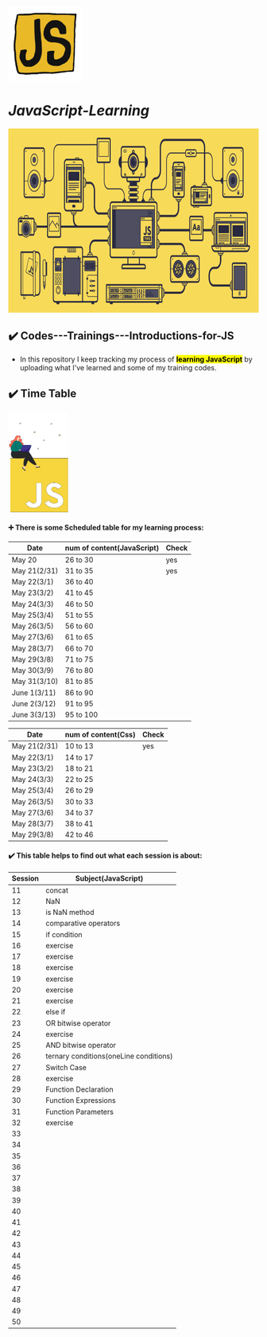 <img src="assets/giphy.gif" style="width: 150px; height: 150px;">

# ***JavaScript-Learning***

<img src="assets/js.gif" style="width: 1600px; height: 370px;">

## ✔️ Codes---Trainings---Introductions-for-JS

-   In this repository I keep tracking my process of <mark>**learning JavaScript**</mark> by uploading what I've learned and some of my training codes.

## ✔️ Time Table
<img src="assets/js-animation.gif" style="width: 120px; height: 200px;">

#### ➕ There is some Scheduled table for my learning process:

<table>
  <thead>
    <tr>
      <th>Date</th>
      <th>num of content(JavaScript)</th>
      <th>Check</th>
    </tr>
  </thead>
  <tbody>
    <tr>
      <td>May 20</td>
      <td>26 to 30</td>
      <td>yes</td>
    </tr>
    <tr>
      <td>May 21(2/31)</td>
      <td>31 to 35</td>
      <td>yes</td>
    </tr>
    <tr>
      <td>May 22(3/1)</td>
      <td>36 to 40</td>
    </tr>
    <tr>
      <td>May 23(3/2)</td>
      <td>41 to 45</td>
    </tr>
    <tr>
      <td>May 24(3/3)</td>
      <td>46 to 50</td>
    </tr>
    <tr>
      <td>May 25(3/4)</td>
      <td>51 to 55</td>
    </tr>
    <tr>
      <td>May 26(3/5)</td>
      <td>56 to 60</td>
    </tr>
    <tr>
      <td>May 27(3/6)</td>
      <td>61 to 65</td>
    </tr>
    <tr>
      <td>May 28(3/7)</td>
      <td>66 to 70</td>
    </tr>
    <tr>
      <td>May 29(3/8)</td>
      <td>71 to 75</td>
    </tr>
    <tr>
      <td>May 30(3/9)</td>
      <td>76 to 80</td>
    </tr>
    <tr>
      <td>May 31(3/10)</td>
      <td>81 to 85</td>
    </tr>
    <tr>
      <td>June 1(3/11)</td>
      <td>86 to 90</td>
    </tr>
    <tr>
      <td>June 2(3/12)</td>
      <td>91 to 95</td>
    </tr>
    <tr>
      <td>June 3(3/13)</td>
      <td>95 to 100</td>
    </tr>
  </tbody>
</table>


<table>
  <thead>
    <tr>
      <th>Date</th>
      <th>num of content(Css)</th>
      <th>Check</th>
    </tr>
  </thead>
  <tbody>
    <tr>
      <td>May 21(2/31)</td>
      <td>10 to 13</td>
      <td>yes</td>
    </tr>
    <tr>
      <td>May 22(3/1)</td>
      <td>14 to 17</td>
    </tr>
    <tr>
      <td>May 23(3/2)</td>
      <td>18 to 21</td>
    </tr>
    <tr>
      <td>May 24(3/3)</td>
      <td>22 to 25</td>
    </tr>
    <tr>
      <td>May 25(3/4)</td>
      <td>26 to 29</td>
    </tr>
    <tr>
      <td>May 26(3/5)</td>
      <td>30 to 33</td>
    </tr>
    <tr>
      <td>May 27(3/6)</td>
      <td>34 to 37</td>
    </tr>
    <tr>
      <td>May 28(3/7)</td>
      <td>38 to 41</td>
    </tr>
    <tr>
      <td>May 29(3/8)</td>
      <td>42 to 46</td>
    </tr>
  </tbody>
</table>

#### ✔️ This table helps to find out what each session is about:
<table>
  <thead>
    <tr>
      <th>Session</th>
      <th>Subject(JavaScript)</th>  
    </tr>
  </thead>
  <tbody>
    <tr>
      <td>11</td>
      <td>concat</td>
    </tr>
    <tr>
      <td>12</td>
      <td>NaN</td>
    </tr>
    <tr>
      <td>13</td>
      <td>is NaN method</td>
    </tr>
    <tr>
      <td>14</td>
      <td>comparative operators</td>
    </tr>
    <tr>
      <td>15</td>
      <td>if condition</td>
    </tr>
    <tr>
      <td>16</td>
      <td>exercise</td>
    </tr>
    <tr>
      <td>17</td>
      <td>exercise</td>
    </tr>
    <tr>
      <td>18</td>
      <td>exercise</td>
    </tr>
    <tr>
      <td>19</td>
      <td>exercise</td>
    </tr>
    <tr>
      <td>20</td>
      <td>exercise</td>
    </tr>
    <tr>
      <td>21</td>
      <td>exercise</td>
    </tr>
    <tr>
      <td>22</td>
      <td>else if</td>
    </tr>
    <tr>
      <td>23</td>
      <td>OR bitwise operator</td>
    </tr>
    <tr>
      <td>24</td>
      <td>exercise</td>
    </tr>
    <tr>
      <td>25</td>
      <td>AND bitwise operator</td>
    </tr>
    <tr>
      <td>26</td>
      <td>ternary conditions(oneLine conditions)</td>
    </tr>
    <tr>
      <td>27</td>
      <td>Switch Case</td>
    </tr>
    <tr>
      <td>28</td>
      <td>exercise</td>
    </tr>
    <tr>
      <td>29</td>
      <td>Function Declaration</td>
    </tr>
    <tr>
      <td>30</td>
      <td>Function Expressions</td>
    </tr>
    <tr>
      <td>31</td>
      <td>Function Parameters</td>
    </tr>
    <tr>
      <td>32</td>
      <td>exercise</td>
    </tr>
    <tr>
      <td>33</td>
      <td></td>
    </tr>
    <tr>
      <td>34</td>
      <td></td>
    </tr>
    <tr>
      <td>35</td>
      <td></td>
    </tr>
    <tr>
      <td>36</td>
      <td></td>
    </tr>
    <tr>
      <td>37</td>
      <td></td>
    </tr>
    <tr>
      <td>38</td>
      <td></td>
    </tr>
    <tr>
      <td>39</td>
      <td></td>
    </tr>
    <tr>
      <td>40</td>
      <td></td>
    </tr>
    <tr>
      <td>41</td>
      <td></td>
    </tr>
    <tr>
      <td>42</td>
      <td></td>
    </tr>
    <tr>
      <td>43</td>
      <td></td>
    </tr>
    <tr>
      <td>44</td>
      <td></td>
    </tr>
    <tr>
      <td>45</td>
      <td></td>
    </tr>
    <tr>
      <td>46</td>
      <td></td>
    </tr>
    <tr>
      <td>47</td>
      <td></td>
    </tr>
    <tr>
      <td>48</td>
      <td></td>
    </tr>
    <tr>
      <td>49</td>
      <td></td>
    </tr>
    <tr>
      <td>50</td>
      <td></td>
    </tr>
  </tbody>
</table>
